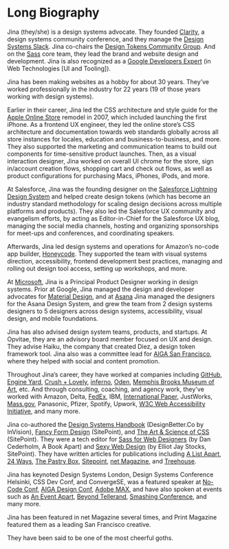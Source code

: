 # Long Biography

Jina (they/she) is a design systems advocate. They founded [Clarity][], a design
systems community conference, and they manage the [Design Systems Slack][]. Jina
co-chairs the [Design Tokens Community Group][]. And on the [Sass][] core team,
they lead the brand and website design and development. Jina is also recognized
as a [Google Developers Expert][] (in Web Technologies [UI and Tooling]).

Jina has been making websites as a hobby for about 30 years. They’ve worked
professionally in the industry for 22 years (19 of those years working with
design systems).

Earlier in their career, Jina led the CSS architecture and style guide for the
[Apple Online Store][] remodel in 2007, which included launching the first
iPhone. As a frontend UX engineer, they led the online store’s CSS architecture
and documentation towards web standards globally across all store instances for
locales, education and business-to-business, and more. They also supported the
marketing and communication teams to build out components for time-sensitive
product launches. Then, as a visual interaction designer, Jina worked on overall
UI chrome for the store, sign in/account creation flows, shopping cart and check
out flows, as well as product configurations for purchasing Macs, iPhones,
iPods, and more.

At Salesforce, Jina was the founding designer on the [Salesforce Lightning
Design System][] and helped create design tokens (which has become an industry
standard methodology for scaling design decisions across multiple platforms and
products). They also led the Salesforce UX community and evangelism efforts, by
acting as Editor-in-Chief for the Salesforce UX blog, managing the social media
channels, hosting and organizing sponsorships for meet-ups and conferences, and
coordinating speakers.

Afterwards, Jina led design systems and operations for Amazon’s no-code app
builder, [Honeycode][]. They supported the team with visual systems direction,
accessibility, frontend development best practices, managing and rolling out
design tool access, setting up workshops, and more.

At [Microsoft][], Jina is a Principal Product Designer working in design
systems. Prior at Google, Jina managed the design and developer advocates for
[Material Design][], and at [Asana][] Jina managed the designers for the Asana
Design System, and grew the team from 2 design systems designers to 5 designers
across design systems, accessibility, visual design, and mobile foundations.

Jina has also advised design system teams, products, and startups. At Opvitae,
they are an advisory board member focused on UX and design. They advise Haiku,
the company that created Diez, a design token framework tool. Jina also was a
committee lead for [AIGA San Francisco][], where they helped with social and
content promotion.

Throughout Jina’s career, they have worked at companies including [GitHub][],
[Engine Yard][], [Crush + Lovely][], [inferno][], [Oden][], [Memphis Brooks
Museum of Art][], etc. And through consulting, coaching, and agency work,
they've worked with Amazon, Delta, [FedEx][], IBM, [International Paper][],
JustWorks, [Mass.gov][], Panasonic, Pfizer, Spotify, Upwork, [W3C Web
Accessibility Initiative][], and many more.

Jina co-authored the [Design Systems Handbook][] (DesignBetter.Co by InVision),
[Fancy Form Design][] (SitePoint), and [The Art & Science of CSS][] (SitePoint).
They were a tech editor for [Sass for Web Designers][] (by Dan Cederholm, A Book
Apart) and [Sexy Web Design][] (by Elliot Jay Stocks, SitePoint). They have
written articles for publications including [A List Apart][], [24 Ways][], [The
Pastry Box][], [Sitepoint][], [net Magazine][], and [Treehouse][].

Jina has keynoted Design Systems London, Design Systems Conference Helsinki, CSS
Dev Conf, and ConvergeSE, was a featured speaker at [No-Code Conf][], [AIGA
Design Conf][], [Adobe MAX][], and have also spoken at events such as [An Event
Apart][], [Beyond Tellerand][], [Smashing Conference][], and many more.

Jina has been featured in net Magazine several times, and Print Magazine
featured them as a leading San Francisco creative.

They have been said to be one of the most cheerful goths.

[24 Ways]: https://24ways.org/authors/jina/
[A List Apart]: https://alistapart.com/article/writingainterfacestyleguide
[Adobe MAX]: https://max.adobe.com/
[AIGA Design Conf]:
  https://www.aiga.org/design/design-conferences/aiga-design-conference
[AIGA San Francisco]: http://aigasf.org/leadership/
[An Event Apart]: https://aneventapart.com/speakers/jina-bolton
[Apple Online Store]: https://apple.com/
[Asana]: https://asana.com/
[Beyond Tellerand]:
  https://beyondtellerrand.com/events/duesseldorf-2017/speakers/jina-anne
[Clarity]: https://www.clarityconf.com/
[Crush + Lovely]: http://crushlovely.com/
[Design Systems Handbook]: https://www.designbetter.co/design-systems-handbook
[Design Systems Slack]: http://slack.design.systems/
[Design Tokens Community Group]: https://www.designtokens.org/
[Engine Yard]: https://www.engineyard.com/
[Fancy Form Design]: https://amzn.to/2yAj4w1
[FedEx]: http://fedex.com/
[GitHub]: https://github.com/
[Google Developers Expert]: https://developers.google.com/community/experts
[Honeycode]: https://www.honeycode.aws/
[inferno]: https://creativeinferno.com/
[International Paper]: http://www.internationalpaper.com/
[Mass.gov]: https://www.mass.gov/
[Material Design]: https://m3.material.io/
[Memphis Brooks Museum of Art]: http://www.brooksmuseum.org/
[Microsoft]: https://www.microsoft.com/
[net Magazine]: https://www.creativebloq.com/net-magazine
[No-Code Conf]:
  https://webflow.com/blog/no-code-conf-2021-new-speakers-full-agenda
[Oden]: http://oden.com/
[Salesforce Lightning Design System]: https://www.lightningdesignsystem.com/
[Sass]: https://sass-lang.com/
[Sass for Web Designers]: https://amzn.to/3I2rGD7
[Sexy Web Design]: https://amzn.to/2A6Z6uP
[Sitepoint]: https://www.sitepoint.com/author/sushimonster/
[Smashing Conference]: https://smashingconf.com/
[The Art & Science of CSS]: https://amzn.to/2QOEJs0
[The Pastry Box]: https://the-pastry-box-project.net/baker/jina-bolton
[Treehouse]: https://teamtreehouse.com/
[W3C Web Accessibility Initiative]:
  https://www.w3.org/WAI/redesign/project.php#ack
